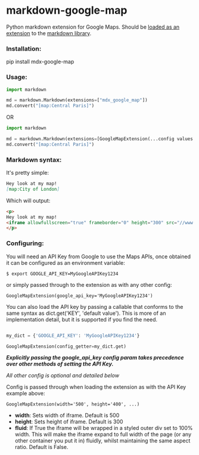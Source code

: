 # markdown-google-map
Python markdown extension for Google Maps. Should be [loaded as an extension](https://python-markdown.github.io/extensions/) 
to the [markdown library](https://python-markdown.github.io/).

### Installation:
pip install mdx-google-map

### Usage:
```python
import markdown

md = markdown.Markdown(extensions=["mdx_google_map"])
md.convert("[map:Central Paris]")
```

OR

```python
import markdown

md = markdown.Markdown(extensions=[GoogleMapExtension(...config values...)])
md.convert("[map:Central Paris]")
```

### Markdown syntax:
It's pretty simple:

```markdown
Hey look at my map!
[map:City of London]
```

Which will output:

```html
<p>
Hey look at my map!
<iframe allowfullscreen="true" frameborder="0" height="300" src="//www.google.com/maps/embed/v1/place?key=AIzaSyD5DlGo1lo0V2Np7TxfpuNuWbWcr5TV8Sw&amp;q=City+of_London" width="500"></iframe>
</p>
```

### Configuring:
You will need an API Key from Google to use the Maps APIs, once obtained it can
be configured as an environment variable:

`$ export GOOGLE_API_KEY=MyGoogleAPIKey1234`

or simply passed through to the extension as with any other config:

`GoogleMapExtension(google_api_key='MyGoogleAPIKey1234')`

You can also load the API key by passing a callable that conforms to the same
syntax as dict.get('KEY', 'default value'). This is more of an
implementation detail, but it is supported if you find the need.

```python

my_dict = {'GOOGLE_API_KEY': 'MyGoogleAPIKey1234'}

GoogleMapExtension(config_getter=my_dict.get)
```

***Explicitly passing the google_api_key config param takes precedence over other
methods of setting the API Key.***

*All other config is optional and detailed below*

Config is passed through when loading the extension as with the API Key example
above:

`GoogleMapExtension(width='500', height='400', ...)`

- **width**: Sets width of iframe. Default is 500
- **height**: Sets height of iframe. Default is 300
- **fluid**: If True the iframe will be wrapped in a styled outer div set to 100%
    width. This will make the iframe expand to full width of the page (or any 
    other container you put it in) fluidly, whilst maintaining the same aspect
    ratio. Default is False.

